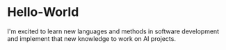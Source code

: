 # Hello-World

I'm excited to learn new languages and methods in software development and implement that new knowledge to work on AI projects. 

